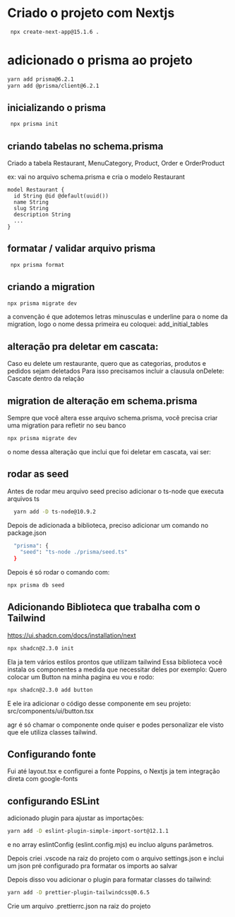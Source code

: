 # Criado o projeto com Nextjs

```bash
 npx create-next-app@15.1.6 .
```

# adicionado o prisma ao projeto

```bash
yarn add prisma@6.2.1
yarn add @prisma/client@6.2.1
```

## inicializando o prisma

```bash
 npx prisma init
```

## criando tabelas no schema.prisma

Criado a tabela Restaurant, MenuCategory, Product, Order e OrderProduct

ex:
vai no arquivo schema.prisma e cria o modelo Restaurant

```prisma
model Restaurant {
  id String @id @default(uuid())
  name String
  slug String
  description String
  ...
}
```

## formatar / validar arquivo prisma

```bash
 npx prisma format
```

## criando a migration

```bash
npx prisma migrate dev
```

a convenção é que adotemos letras minusculas e underline para o nome da migration,
logo o nome dessa primeira eu coloquei: add_initial_tables

## alteração pra deletar em cascata:

Caso eu delete um restaurante, quero que as categorias, produtos e pedidos sejam deletados
Para isso precisamos incluir a clausula onDelete: Cascate dentro da relação

## migration de alteração em schema.prisma

Sempre que você altera esse arquivo schema.prisma, você precisa criar uma migration
para refletir no seu banco

```bash
npx prisma migrate dev
```

o nome dessa alteração que inclui que foi deletar em cascata, vai ser:

## rodar as seed

Antes de rodar meu arquivo seed preciso adicionar o ts-node que executa arquivos ts

```bash
  yarn add -D ts-node@10.9.2
```

Depois de adicionada a biblioteca, preciso adicionar um comando no package.json

```bash
  "prisma": {
    "seed": "ts-node ./prisma/seed.ts"
  }
```

Depois é só rodar o comando com:

```bash
npx prisma db seed
```

## Adicionando Biblioteca que trabalha com o Tailwind

https://ui.shadcn.com/docs/installation/next

```bash
npx shadcn@2.3.0 init
```

Ela ja tem vários estilos prontos que utilizam tailwind
Essa biblioteca você instala os componentes a medida que necessitar deles por exemplo:
Quero colocar um Button na minha pagina eu vou e rodo:

```bash
npx shadcn@2.3.0 add button
```

E ele ira adicionar o código desse componente em seu projeto:
src/components/ui/button.tsx

agr é só chamar o componente onde quiser e podes personalizar ele visto que ele utiliza classes tailwind.

## Configurando fonte

Fui até layout.tsx e configurei a fonte Poppins,
o Nextjs ja tem integração direta com google-fonts

## configurando ESLint

adicionado plugin para ajustar as importações:

```bash
yarn add -D eslint-plugin-simple-import-sort@12.1.1
```

e no array eslintConfig (eslint.config.mjs) eu incluo alguns parâmetros.

Depois criei .vscode na raiz do projeto com o arquivo settings.json
e inclui um json pré configurado pra formatar os imports ao salvar

Depois disso vou adicionar o plugin para formatar classes do tailwind:

```bash
yarn add -D prettier-plugin-tailwindcss@0.6.5
```

Crie um arquivo .prettierrc.json na raiz do projeto
